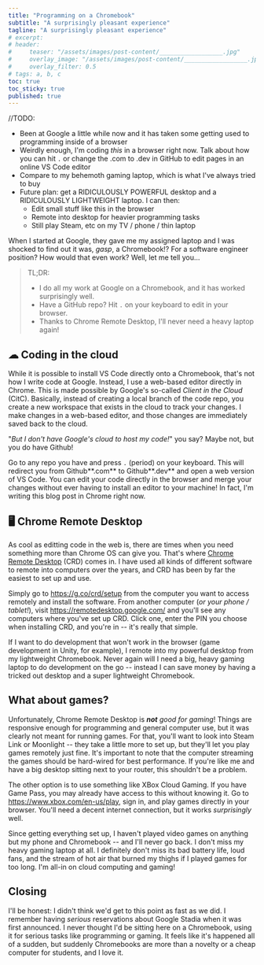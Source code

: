 ```yaml
---
title: "Programming on a Chromebook"
subtitle: "A surprisingly pleasant experience"
tagline: "A surprisingly pleasant experience"
# excerpt: 
# header:
#     teaser: "/assets/images/post-content/__________________.jpg"
#     overlay_image: "/assets/images/post-content/__________________.jpg"
#     overlay_filter: 0.5
# tags: a, b, c
toc: true
toc_sticky: true
published: true
---
```


//TODO:
- Been at Google a little while now and it has taken some getting used to programming inside of a browser
- Weirdly enough, I'm coding *this* in a browser right now.  Talk about how you can hit `.` or change the .com to .dev in GitHub to edit pages in an online VS Code editor
- Compare to my behemoth gaming laptop, which is what I've always tried to buy
- Future plan: get a RIDICULOUSLY POWERFUL desktop and a RIDICULOUSLY LIGHTWEIGHT laptop.  I can then:
    - Edit small stuff like this in the browser
    - Remote into desktop for heavier programming tasks
    - Still play Steam, etc on my TV / phone / thin laptop


When I started at Google, they gave me my assigned laptop and I was shocked to find out it was, *gasp*, a Chromebook!?  For a software engineer position?  How would that even work?  Well, let me tell you...

> TL;DR:
> - I do all my work at Google on a Chromebook, and it has worked surprisingly well.
> - Have a GitHub repo?  Hit `.` on your keyboard to edit in your browser.
> - Thanks to Chrome Remote Desktop, I'll never need a heavy laptop again!

## ☁ Coding in the cloud

While it is possible to install VS Code directly onto a Chromebook, that's not how I write code at Google.  Instead, I use a web-based editor directly in Chrome.  This is made possible by Google's so-called *Client in the Cloud* (CitC).  Basically, instead of creating a local branch of the code repo, you create a new workspace that exists in the cloud to track your changes.  I make changes in a web-based editor, and those changes are immediately saved back to the cloud.

"*But I don't have Google's cloud to host my code!*" you say?  Maybe not, but you do have Github!

Go to any repo you have and press `.` (period) on your keyboard.  This will redirect you from Github**.com** to Github**.dev** and open a web version of VS Code.  You can edit your code directly in the browser and merge your changes without ever having to install an editor to your machine!  In fact, I'm writing this blog post in Chrome right now.

## 🖥 Chrome Remote Desktop

As cool as editting code in the web is, there are times when you need something more than Chrome OS can give you.  That's where [Chrome Remote Desktop](https://remotedesktop.google.com/) (CRD) comes in.  I have used all kinds of different software to remote into computers over the years, and CRD has been by far the easiest to set up and use.

Simply go to https://g.co/crd/setup from the computer you want to access remotely and install the software.  From another computer (*or your phone / tablet!*), visit https://remotedesktop.google.com/ and you'll see any computers where you've set up CRD.  Click one, enter the PIN you choose when installing CRD, and you're in -- it's really that simple.

If I want to do development that won't work in the browser (game development in Unity, for example), I remote into my powerful desktop from my lightweight Chromebook.  Never again will I need a big, heavy gaming laptop to do development on the go -- instead I can save money by having a tricked out desktop and a super lightweight Chromebook.

## What about games?

Unfortunately, Chrome Remote Desktop is *__not__ good for gaming*!  Things are responsive enough for programming and general computer use, but it was clearly not meant for running games.  For that, you'll want to look into Steam Link or Moonlight -- they take a little more to set up, but they'll let you play games remotely just fine.  It's important to note that the computer streaming the games should be hard-wired for best performance.  If you're like me and have a big desktop sitting next to your router, this shouldn't be a problem.

The other option is to use something like XBox Cloud Gaming.  If you have Game Pass, you may already have access to this without knowing it.  Go to https://www.xbox.com/en-us/play, sign in, and play games directly in your browser.  You'll need a decent internet connection, but it works *surprisingly* well.

Since getting everything set up, I haven't played video games on anything but my phone and Chromebook -- and I'll never go back.  I don't miss my heavy gaming laptop at all.  I definitely don't miss its bad battery life, loud fans, and the stream of hot air that burned my thighs if I played games for too long.  I'm all-in on cloud computing and gaming!

## Closing

I'll be honest: I didn't think we'd get to this point as fast as we did.  I remember having *serious* reservations about Google Stadia when it was first announced.  I never thought I'd be sitting here on a Chromebook, using it for serious tasks like programming or gaming.  It feels like it's happened all of a sudden, but suddenly Chromebooks are more than a novelty or a cheap computer for students, and I love it.